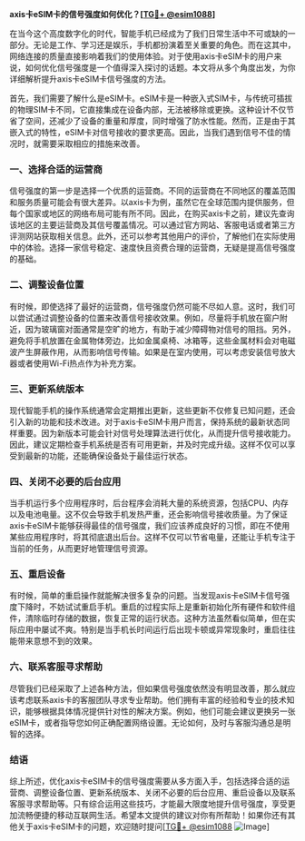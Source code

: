 **axis卡eSIM卡的信号强度如何优化？[[TG💪+ @esim1088](https://t.me/s/esim1088)]**

在当今这个高度数字化的时代，智能手机已经成为了我们日常生活中不可或缺的一部分。无论是工作、学习还是娱乐，手机都扮演着至关重要的角色。而在这其中，网络连接的质量直接影响着我们的使用体验。对于使用axis卡eSIM卡的用户来说，如何优化信号强度是一个值得深入探讨的话题。本文将从多个角度出发，为你详细解析提升axis卡eSIM卡信号强度的方法。

首先，我们需要了解什么是eSIM卡。eSIM卡是一种嵌入式SIM卡，与传统可插拔的物理SIM卡不同，它直接集成在设备内部，无法被移除或更换。这种设计不仅节省了空间，还减少了设备的重量和厚度，同时增强了防水性能。然而，正是由于其嵌入式的特性，eSIM卡对信号接收的要求更高。因此，当我们遇到信号不佳的情况时，就需要采取相应的措施来改善。

### 一、选择合适的运营商

信号强度的第一步是选择一个优质的运营商。不同的运营商在不同地区的覆盖范围和服务质量可能会有很大差异。以axis卡为例，虽然它在全球范围内提供服务，但每个国家或地区的网络布局可能有所不同。因此，在购买axis卡之前，建议先查询该地区的主要运营商及其信号覆盖情况。可以通过官方网站、客服电话或者第三方评测网站获取相关信息。此外，还可以参考其他用户的评价，了解他们在实际使用中的体验。选择一家信号稳定、速度快且资费合理的运营商，无疑是提高信号强度的基础。

### 二、调整设备位置

有时候，即使选择了最好的运营商，信号强度仍然可能不尽如人意。这时，我们可以尝试通过调整设备的位置来改善信号接收效果。例如，尽量将手机放在窗户附近，因为玻璃窗对面通常是空旷的地方，有助于减少障碍物对信号的阻挡。另外，避免将手机放置在金属物体旁边，比如金属桌椅、冰箱等，这些金属材料会对电磁波产生屏蔽作用，从而影响信号传输。如果是在室内使用，可以考虑安装信号放大器或者使用Wi-Fi热点作为补充方案。

### 三、更新系统版本

现代智能手机的操作系统通常会定期推出更新，这些更新不仅修复已知问题，还会引入新的功能和技术改进。对于axis卡eSIM卡用户而言，保持系统的最新状态同样重要。因为新版本可能会针对信号处理算法进行优化，从而提升信号接收能力。因此，建议定期检查手机系统是否有可用更新，并及时完成升级。这样不仅可以享受到最新的功能，还能确保设备处于最佳运行状态。

### 四、关闭不必要的后台应用

当手机运行多个应用程序时，后台程序会消耗大量的系统资源，包括CPU、内存以及电池电量。这不仅会导致手机发热严重，还会影响信号接收质量。为了保证axis卡eSIM卡能够获得最佳的信号强度，我们应该养成良好的习惯，即在不使用某些应用程序时，将其彻底退出后台。这样不仅可以节省电量，还能让手机专注于当前的任务，从而更好地管理信号资源。

### 五、重启设备

有时候，简单的重启操作就能解决很多复杂的问题。当发现axis卡eSIM卡信号强度下降时，不妨试试重启手机。重启的过程实际上是重新初始化所有硬件和软件组件，清除临时存储的数据，恢复正常的运行状态。这种方法虽然看似简单，但在实际应用中屡试不爽。特别是当手机长时间运行后出现卡顿或异常现象时，重启往往能带来意想不到的效果。

### 六、联系客服寻求帮助

尽管我们已经采取了上述各种方法，但如果信号强度依然没有明显改善，那么就应该考虑联系axis卡的客服团队寻求专业帮助。他们拥有丰富的经验和专业的技术知识，能够根据具体情况提供针对性的解决方案。例如，他们可能会建议更换另一张eSIM卡，或者指导您如何正确配置网络设置。无论如何，及时与客服沟通总是明智的选择。

### 结语

综上所述，优化axis卡eSIM卡的信号强度需要从多方面入手，包括选择合适的运营商、调整设备位置、更新系统版本、关闭不必要的后台应用、重启设备以及联系客服寻求帮助等。只有综合运用这些技巧，才能最大限度地提升信号强度，享受更加流畅便捷的移动互联网生活。希望本文提供的建议对你有所帮助！如果你还有其他关于axis卡eSIM卡的问题，欢迎随时提问[[TG💪+ @esim1088](https://t.me/s/esim1088) ![Image](https://i.postimg.cc/4NQfJmqS/Snipaste-2025-05-13-00-14-12.png)]